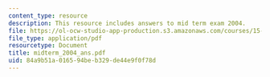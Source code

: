 ```yaml
---
content_type: resource
description: This resource includes answers to mid term exam 2004.
file: https://ol-ocw-studio-app-production.s3.amazonaws.com/courses/15-010-economic-analysis-for-business-decisions-fall-2004/84a9b51a016594beb329de44e9f0f78d_midterm_2004_ans.pdf
file_type: application/pdf
resourcetype: Document
title: midterm_2004_ans.pdf
uid: 84a9b51a-0165-94be-b329-de44e9f0f78d
---
```

